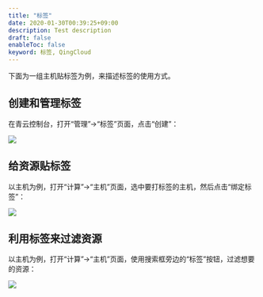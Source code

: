 ```yaml
---
title: "标签"
date: 2020-01-30T00:39:25+09:00
description: Test description
draft: false
enableToc: false
keyword: 标签, QingCloud
---
```


下面为一组主机贴标签为例，来描述标签的使用方式。

## 创建和管理标签

在青云控制台，打开“管理”->“标签”页面，点击“创建”：

![](../../_images/create_tag_1.png)

## 给资源贴标签

以主机为例，打开“计算”->“主机”页面，选中要打标签的主机，然后点击“绑定标签”：

![](../../_images/bonding_tag.png)

## 利用标签来过滤资源

以主机为例，打开“计算”->“主机”页面，使用搜索框旁边的“标签”按钮，过滤想要的资源：

![](../../_images/fliter_tag_based.png)
